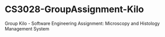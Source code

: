 # CS3028-GroupAssignment-Kilo
Group Kilo - Software Engineering Assignment: Microscopy and Histology Management System
